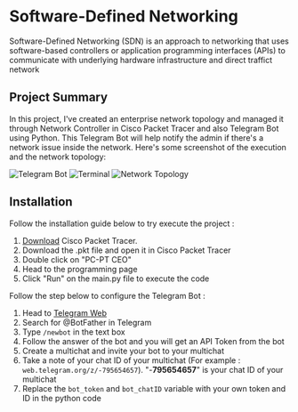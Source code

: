# Software-Defined Networking

Software-Defined Networking (SDN) is an approach to networking that uses software-based controllers or application programming interfaces (APIs) to communicate with underlying hardware infrastructure and direct traffict network

## Project Summary

In this project, I've created an enterprise network topology and managed it through Network Controller in Cisco Packet Tracer and also Telegram Bot using Python. This Telegram Bot will help notify the admin if there's a network issue inside the network. Here's some screenshot of the execution and the network topology:

![Telegram Bot]([image-1.png](https://drive.google.com/file/d/1ENKew_LlFLSYyD7YmjWt7BLwDEys_zfG/view?usp=sharing))
![Terminal](image-2.png)
![Network Topology](image-3.png)

## Installation

Follow the installation guide below to try execute the project :

1. [Download](https://www.netacad.com/portal/resources/packet-tracer) Cisco Packet Tracer. 
2. Download the .pkt file and open it in Cisco Packet Tracer
3. Double click on "PC-PT CEO"
4. Head to the programming page
5. Click "Run" on the main.py file to execute the code

Follow the step below to configure the Telegram Bot :

1. Head to [Telegram Web](https://web.telegram.org)
2. Search for @BotFather in Telegram
3. Type ```/newbot``` in the text box
4. Follow the answer of the bot and you will get an API Token from the bot
5. Create a multichat and invite your bot to your multichat
6. Take a note of your chat ID of your multichat (For example : ```web.telegram.org/z/-795654657```). "-**795654657**" is your chat ID of your multichat
7. Replace the ```bot_token``` and ```bot_chatID``` variable with your own token and ID in the python code



